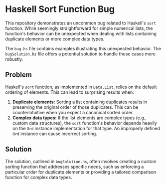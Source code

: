 # Haskell Sort Function Bug

This repository demonstrates an uncommon bug related to Haskell's `sort` function. While seemingly straightforward for simple numerical lists, the function's behavior can be unexpected when dealing with lists containing duplicate elements or more complex data types.

The `bug.hs` file contains examples illustrating this unexpected behavior. The `bugSolution.hs` file offers a potential solution to handle these cases more robustly.

## Problem

Haskell's `sort` function, as implemented in `Data.List`, relies on the default ordering of elements. This can lead to surprising results when:

1.  **Duplicate elements:**  Sorting a list containing duplicates results in preserving the original order of those duplicates. This can be counterintuitive when you expect a canonical sorted order.
2.  **Complex data types:** If the list elements are complex types (e.g., custom data structures), the `sort` function's behavior depends heavily on the `Ord` instance implementation for that type.  An improperly defined `Ord` instance can cause incorrect sorting.

## Solution

The solution, outlined in `bugSolution.hs`, often involves creating a custom sorting function that addresses specific needs, such as enforcing a particular order for duplicate elements or providing a tailored comparison function for complex data types.